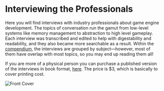 # Interviewing the Professionals

Here you will find interviews with industry professionals about game engine development. The topics of conversation run the gamut from low-level systems like memory management to abstraction to high level gameplay. Each interview was transcribed and edited to help with digestability and readability, and they also became more searchable as a result. Within the [compendium](../compendium/index.md), the interviews are grouped by subject—however, most of them have overlap with most topics, so you may end up reading them all!

If you are more of a physical person you can purchase a published version of the interviews in book format, [here](http://www.lulu.com/shop/caleb-biasco-and-jared-ettinger-and-jacob-wilson-and-chaojie-zhu/behind-the-black-box-sessions-with-game-engine-professionals/paperback/product-23880229.html). The price is $3, which is basically to cover printing cost.

![Front Cover](../../images/timeline-only/social_cover.png)